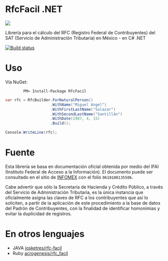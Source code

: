 
# RfcFacil .NET

![](https://raw.githubusercontent.com/migsalazar/RfcFacil/master/logo.png)

Librería para el cálculo del RFC (Registro Federal de Contribuyentes) del SAT (Servicio de Administración Tributaria) en México - en C# .NET 

[![Build status](https://ci.appveyor.com/api/projects/status/jnui923swgs8e7xt/branch/master?svg=true)](https://ci.appveyor.com/project/migsalazar/rfcfacil/branch/master)

# Uso

Vía NuGet:

			PM> Install-Package RfcFacil

```csharp
var rfc = RfcBuilder.ForNaturalPerson()
					.WithName("Miguel Angel")
					.WithFirstLastName("Salazar")
					.WithSecondLastName("Santillán")
					.WithDate(1987, 4, 15)
					.Build();

Console.WriteLine(rfc);
```

# Fuente
Esta librería se basa en documentación oficial obtenida por medio del IFAI (Instituto Federal de Acceso a la Información). El documento puede ser consultado en el sitio de [INFOMEX](https://www.infomex.org.mx/gobiernofederal/moduloPublico/moduloPublico.action) con el folio `0610100135506`.

Cabe advertir que sólo la Secretaría de Hacienda y Crédito Público, a través del Servicio de Administración Tributaria, es la única instancia que oficialmente asigna las claves de RFC a los contribuyentes que así lo soliciten, a partir de la aplicación de este procedimiento a la base de datos del Padrón de Contribuyentes, con la finalidad de identificar homonimias y evitar la duplicidad de registros.

# En otros lenguajes
- JAVA [josketres/rfc-facil](https://github.com/josketres/rfc-facil)
- Ruby [acrogenesis/rfc_facil](https://github.com/acrogenesis/rfc_facil)